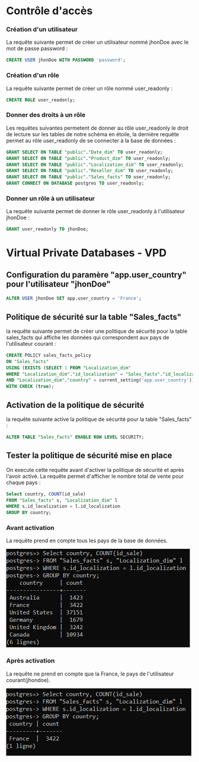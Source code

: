 # Contrôle d'accès
### Création d'un utilisateur
La requête suivante permet de créer un utilisateur nommé jhonDoe avec le mot de passe password :

```sql
CREATE USER jhonDoe WITH PASSWORD 'password';
```
### Création d'un rôle
La requête suivante permet de créer un rôle nommé user_readonly :

```sql
CREATE ROLE user_readonly;
```
### Donner des droits à un rôle
Les requêtes suivantes permetent de donner au rôle user_readonly le droit de lecture sur les tables de notre schéma en étoile, la dernière requête permet au rôle user_readonly de se connecter à la base de données :

```sql
GRANT SELECT ON TABLE "public"."Date_dim" TO user_readonly;
GRANT SELECT ON TABLE "public"."Product_dim" TO user_readonly;
GRANT SELECT ON TABLE "public"."Localization_dim" TO user_readonly;
GRANT SELECT ON TABLE "public"."Reseller_dim" TO user_readonly;
GRANT SELECT ON TABLE "public"."Sales_facts" TO user_readonly;
GRANT CONNECT ON DATABASE postgres TO user_readonly;

```

### Donner un rôle à un utilisateur
La requête suivante permet de donner le rôle user_readonly à l'utilisateur jhonDoe :

```sql
GRANT user_readonly TO jhonDoe;
```

# Virtual Private Databases - VPD

## Configuration du paramère "app.user_country" pour l'utilisateur "jhonDoe"

```sql
ALTER USER jhonDoe SET app.user_country = 'France';
```
## Politique de sécurité sur la table "Sales_facts"
la requête suivante permet de créer une politique de sécurité pour la table sales_facts qui affiche les données qui correspondent aux pays de l'utilisateur courant :

```sql
CREATE POLICY sales_facts_policy
ON "Sales_facts"
USING (EXISTS (SELECT 1 FROM "Localization_dim" 
WHERE "Localization_dim"."id_localization" = "Sales_facts"."id_localization"
AND "Localization_dim"."country" = current_setting('app.user_country')))
WITH CHECK (true);
```
## Activation de la politique de sécurité
la requête suivante active la politique de sécurité pour la table "Sales_facts" : 

```sql
ALTER TABLE "Sales_facts" ENABLE ROW LEVEL SECURITY;
```
## Tester la politique de sécurité mise en place
On execute cette requête avant d'activer la politique de sécurité et après l'avoir activé. La requête permet d'afficher le nombre total de vente pour chaque pays :

```sql
Select country, COUNT(id_sale)
FROM "Sales_facts" s, "Localization_dim" l
WHERE s.id_localization = l.id_localization
GROUP BY country;
```
### Avant activation
La requête prend en compte tous les pays de la base de données.

<img src="img/execWithoutVPD.jpg">

### Après activation
La requête ne prend en compte que la France, le pays de l'utilisateur courant(jhondoe).

<img src="img/execWithVPD.jpg">

